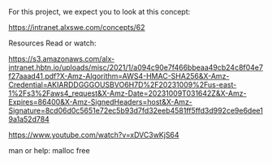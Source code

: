 
For this project, we expect you to look at this concept:

https://intranet.alxswe.com/concepts/62

Resources
Read or watch:

https://s3.amazonaws.com/alx-intranet.hbtn.io/uploads/misc/2021/1/a094c90e7f466bbeaa49cb24c8f04e7f27aaad41.pdf?X-Amz-Algorithm=AWS4-HMAC-SHA256&X-Amz-Credential=AKIARDDGGGOUSBVO6H7D%2F20231009%2Fus-east-1%2Fs3%2Faws4_request&X-Amz-Date=20231009T031642Z&X-Amz-Expires=86400&X-Amz-SignedHeaders=host&X-Amz-Signature=8cd06d0c5651e72ec5b93d7fd32eeb4581ff5ffd3d992ce9e6dee19a1a52d784

https://www.youtube.com/watch?v=xDVC3wKjS64

man or help:
malloc
free
